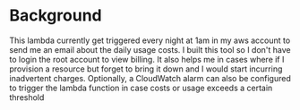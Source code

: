 # Background
This lambda currently get triggered every night at 1am in my aws account to send me an email about the daily usage costs. I built this tool so I don't have to login the root account to view billing. It also helps me in cases where if I provision a resource but forget to bring it down and I would start incurring inadvertent charges. Optionally, a CloudWatch alarm can also be configured to trigger the lambda function in case costs or usage exceeds a certain threshold
